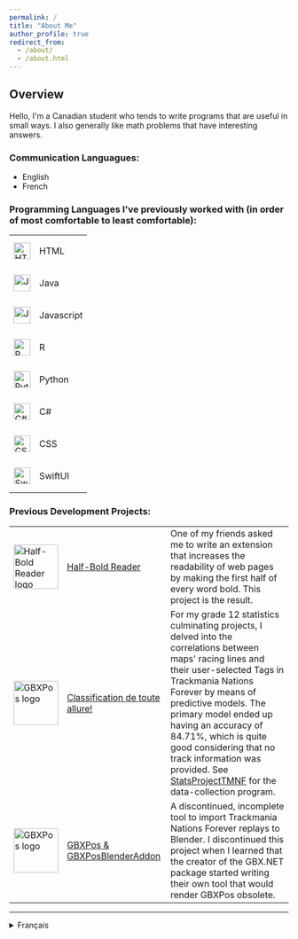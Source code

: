 ```yaml
---
permalink: /
title: "About Me"
author_profile: true
redirect_from: 
  - /about/
  - /about.html
---
```


## Overview
Hello, I'm a Canadian student who tends to write programs that are useful in small ways. I also generally like math problems that have interesting answers.

### Communication Languagues:
+ English
+ French

### Programming Languages I've previously worked with (in order of most comfortable to least comfortable):

<table>
    <tr>
        <td valign="center">
            <img src="https://github.com/user-attachments/assets/e96d8ff0-947d-40bd-86ca-e79f784fae2d" alt="HTML logo" width="30"/>
        </td>
        <td>
            <p>HTML</p>
        </td>
    </tr>
    <tr>
        <td valign="center">
            <img src="https://github.com/user-attachments/assets/5fc46e70-5de2-4d3a-b871-ad606baad551" alt="Java logo" width="30"/>
        </td>
        <td>
            <p>Java</p>
        </td>
    </tr>
    <tr>
        <td valign="center">
            <img src="https://github.com/user-attachments/assets/b2de5beb-a5eb-4ac5-9e9d-1e65d2cf4a1a" alt="Javascript logo" width="30"/>
        </td>
        <td>
            <p>Javascript</p>
        </td>
    </tr>
    <tr>
        <td valign="center">
            <img src="https://github.com/user-attachments/assets/1a594c53-eb83-4600-906e-225094b36743" alt="R logo" width="30"/>
        </td>
        <td>
            <p>R</p>
        </td>
    </tr>
    <tr>
        <td valign="center">
            <img src="https://github.com/user-attachments/assets/9064270e-e62f-4258-9a6d-72c863746677" alt="Python logo" width="30"/>
        </td>
        <td>
            <p>Python</p>
        </td>
    </tr>
    <tr>
        <td valign="center">
            <img src="https://github.com/user-attachments/assets/81de25d4-2cb5-44ee-9076-abafc81d6903" alt="C# logo" width="30"/>
        </td>
        <td>
            <p>C#</p>
        </td>
    </tr>
    <tr>
        <td valign="center">
            <img src="https://github.com/user-attachments/assets/c79b9185-9d63-4022-a2a6-275fe060b27f" alt="CSS logo" width="30"/>
        </td>
        <td>
            <p>CSS</p>
        </td>
    </tr>
    <tr>
        <td valign="center">
            <img src="https://github.com/user-attachments/assets/e9b82857-6a67-400c-9755-16ff7b893e5c" alt="SwiftUI logo" width="30"/>
        </td>
        <td>
            <p>SwiftUI</p>
        </td>
    </tr>
</table>

### Previous Development Projects:

<table>
    <tr>
        <td valign="center">
            <img src="https://raw.githubusercontent.com/DarkMattrMaestro/half-bold-reader/refs/heads/main/icons/half-bold-reader1024x1024.png" alt="Half-Bold Reader logo" width="80"/>
        </td>
        <td>
            <a href="https://github.com/DarkMattrMaestro/half-bold-reader">
                Half-Bold Reader
            </a>
        </td>
        <td>
            One of my friends asked me to write an extension that increases the readability of web pages by making the first half of every word bold. This project is the result.
        </td>
    </tr>
    <tr>
        <td valign="center">
            <img src="https://github.com/user-attachments/assets/5e7a2c21-a986-4f4f-a22b-8ecc47eee590" alt="GBXPos logo" width="80"/>
        </td>
        <td>
            <a href="https://github.com/DarkMattrMaestro/stats-tmnf-quarto#readme">Classification de toute allure!</a>
        </td>
        <td>
            For my grade 12 statistics culminating projects, I delved into the correlations between maps' racing lines and their user-selected Tags in Trackmania Nations Forever by means of predictive models. The primary model ended up having an accuracy of 84.71%, which is quite good considering that no track information was provided. See <a href="https://github.com/DarkMattrMaestro/StatsProjectTMNF/blob/main/MainCodebase.ipynb">StatsProjectTMNF</a> for the data-collection program.
        </td>
    </tr>
    <tr>
        <td valign="center">
            <img src="https://github.com/user-attachments/assets/5e7a2c21-a986-4f4f-a22b-8ecc47eee590" alt="GBXPos logo" width="80"/>
        </td>
        <td>
            <a href="https://github.com/DarkMattrMaestro/GBXPosBlenderAddon">
                GBXPos & GBXPosBlenderAddon
            </a>
        </td>
        <td>
            A discontinued, incomplete tool to import Trackmania Nations Forever replays to Blender. I discontinued this project when I learned that the creator of the GBX.NET package started writing their own tool that would render GBXPos obsolete.
        </td>
    </tr>
</table>

----------------------------------------------------------------------------------------------

<details>
    <summary>Français</summary>

## Survol
Bonjour, je suis un étudiant canadien qui aime écrire des programmes qui sont utiles de manière subtile. Souvent, je me trouve également intrigué par des problèmes mathématiques ayant des solutions bien pensées.

### Languagues de communication :
+ Anglais
+ Français

### Languages de programmation avec lesquelles j'ai précédemment travaillé (en ordre du plus au moins comfortable) :

<table>
    <tr>
        <td valign="center">
            <img src="https://github.com/user-attachments/assets/e96d8ff0-947d-40bd-86ca-e79f784fae2d" alt="Logo HTML" width="30"/>
        </td>
        <td>
            <p>HTML</p>
        </td>
    </tr>
    <tr>
        <td valign="center">
            <img src="https://github.com/user-attachments/assets/5fc46e70-5de2-4d3a-b871-ad606baad551" alt="Logo Java" width="30"/>
        </td>
        <td>
            <p>Java</p>
        </td>
    </tr>
    <tr>
        <td valign="center">
            <img src="https://github.com/user-attachments/assets/b2de5beb-a5eb-4ac5-9e9d-1e65d2cf4a1a" alt="Logo Javascript" width="30"/>
        </td>
        <td>
            <p>Javascript</p>
        </td>
    </tr>
    <tr>
        <td valign="center">
            <img src="https://github.com/user-attachments/assets/1a594c53-eb83-4600-906e-225094b36743" alt="Logo R" width="30"/>
        </td>
        <td>
            <p>R</p>
        </td>
    </tr>
    <tr>
        <td valign="center">
            <img src="https://github.com/user-attachments/assets/9064270e-e62f-4258-9a6d-72c863746677" alt="Logo Python" width="30"/>
        </td>
        <td>
            <p>Python</p>
        </td>
    </tr>
    <tr>
        <td valign="center">
            <img src="https://github.com/user-attachments/assets/81de25d4-2cb5-44ee-9076-abafc81d6903" alt="Logo C#" width="30"/>
        </td>
        <td>
            <p>C#</p>
        </td>
    </tr>
    <tr>
        <td valign="center">
            <img src="https://github.com/user-attachments/assets/c79b9185-9d63-4022-a2a6-275fe060b27f" alt="Logo CSS" width="30"/>
        </td>
        <td>
            <p>CSS</p>
        </td>
    </tr>
    <tr>
        <td valign="center">
            <img src="https://github.com/user-attachments/assets/e9b82857-6a67-400c-9755-16ff7b893e5c" alt="Logo SwiftUI" width="30"/>
        </td>
        <td>
            <p>SwiftUI</p>
        </td>
    </tr>
</table>

### Projets de développement antécédents :

<table>
    <tr>
        <td valign="center">
            <img src="https://raw.githubusercontent.com/DarkMattrMaestro/half-bold-reader/refs/heads/main/icons/half-bold-reader1024x1024.png" alt="Half-Bold Reader logo" width="50px"/>
        </td>
        <td>
            <a href="https://github.com/DarkMattrMaestro/half-bold-reader">
                Half-Bold Reader
            </a>
        </td>
        <td>
            Un de mes amis m'a demandé d'écrire une extension à but d'augmenter la lisibilité de pages Web en mettant en gras la première demie de chaque mot. Ce projet en est le résultat.
        </td>
    </tr>
    <tr>
        <td valign="center">
            <img src="https://github.com/user-attachments/assets/5e7a2c21-a986-4f4f-a22b-8ecc47eee590" alt="GBXPos logo" width="80"/>
        </td>
        <td>
            <a href="https://github.com/DarkMattrMaestro/stats-tmnf-quarto#readme">Classification de toute allure!</a>
        </td>
        <td>
            Pour mon projet d'envergure dans mon cours de statistiques de 12ème année, j'ai exploré les corrélations entre le cheminement de voitures dans des circuits et leur Étiquette assigné, dans Trackmania Nations Forever, par moyen de modèles prédictifs. Le modèle principal a une exactitude de 84,71%, ce qui est plutôt bon considérant qu'aucun renseignement du circuit n'est fourni. Voyez <a href="https://github.com/DarkMattrMaestro/StatsProjectTMNF/blob/main/MainCodebase.ipynb">StatsProjectTMNF</a> pour le programme de collection de données.
        </td>
    </tr>
    <tr>
        <td valign="center">
            <img src="https://github.com/user-attachments/assets/5e7a2c21-a986-4f4f-a22b-8ecc47eee590" alt="GBXPos logo" width="80"/>
        </td>
        <td>
            <a href="https://github.com/DarkMattrMaestro/GBXPosBlenderAddon">
                GBXPos & GBXPosBlenderAddon
            </a>
        </td>
        <td>
            Un outil abandonné et incomplet à but d'importer des rediffusions de Trackmania Nations Forever dans Blender. Le projet a été abandonné quand il est venu à mon attention que le créateur du package GBX.NET débutait l'écriture d'un outil qui renderait GBXPos obsolète.
        </td>
    </tr>
</table>

</details>

